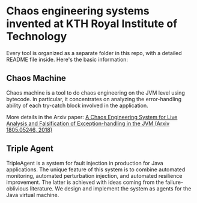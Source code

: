 # Chaos engineering systems invented at KTH Royal Institute of Technology

Every tool is organized as a separate folder in this repo, with a detailed README file inside. Here's the basic information:

## Chaos Machine
Chaos machine is a tool to do chaos engineering on the JVM level using bytecode. In particular, it concentrates on analyzing the error-handling ability of each try-catch block involved in the application.

More details in the Arxiv paper: [A Chaos Engineering System for Live Analysis and Falsification of Exception-handling in the JVM (Arxiv 1805.05246, 2018)](https://arxiv.org/abs/1805.05246)

## Triple Agent

TripleAgent is a system for fault injection in production for Java applications. The unique feature of this system is to combine automated monitoring, automated perturbation injection, and automated resilience improvement. The latter is achieved with ideas coming from the failure-oblivious literature. We design and implement the system as agents for the Java virtual machine.
